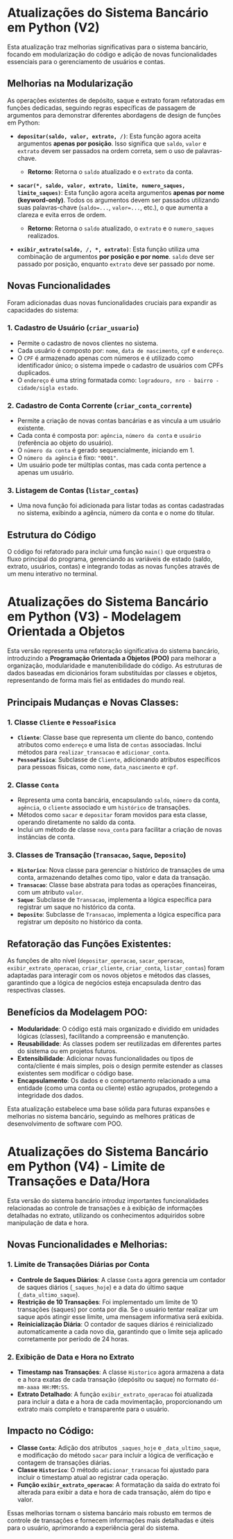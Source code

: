 # Atualizações do Sistema Bancário em Python (V2)

Esta atualização traz melhorias significativas para o sistema bancário, focando em modularização do código e adição de novas funcionalidades essenciais para o gerenciamento de usuários e contas.

## Melhorias na Modularização

As operações existentes de depósito, saque e extrato foram refatoradas em funções dedicadas, seguindo regras específicas de passagem de argumentos para demonstrar diferentes abordagens de design de funções em Python:

-   **`depositar(saldo, valor, extrato, /)`**: Esta função agora aceita argumentos **apenas por posição**. Isso significa que `saldo`, `valor` e `extrato` devem ser passados na ordem correta, sem o uso de palavras-chave.
    -   **Retorno**: Retorna o `saldo` atualizado e o `extrato` da conta.

-   **`sacar(*, saldo, valor, extrato, limite, numero_saques, limite_saques)`**: Esta função agora aceita argumentos **apenas por nome (keyword-only)**. Todos os argumentos devem ser passados utilizando suas palavras-chave (`saldo=...`, `valor=...`, etc.), o que aumenta a clareza e evita erros de ordem.
    -   **Retorno**: Retorna o `saldo` atualizado, o `extrato` e o `numero_saques` realizados.

-   **`exibir_extrato(saldo, /, *, extrato)`**: Esta função utiliza uma combinação de argumentos **por posição e por nome**. `saldo` deve ser passado por posição, enquanto `extrato` deve ser passado por nome.

## Novas Funcionalidades

Foram adicionadas duas novas funcionalidades cruciais para expandir as capacidades do sistema:

### 1. Cadastro de Usuário (`criar_usuario`)

-   Permite o cadastro de novos clientes no sistema.
-   Cada usuário é composto por: `nome`, `data de nascimento`, `cpf` e `endereço`.
-   O `CPF` é armazenado apenas com números e é utilizado como identificador único; o sistema impede o cadastro de usuários com CPFs duplicados.
-   O `endereço` é uma string formatada como: `logradouro, nro - bairro - cidade/sigla estado`.

### 2. Cadastro de Conta Corrente (`criar_conta_corrente`)

-   Permite a criação de novas contas bancárias e as vincula a um usuário existente.
-   Cada conta é composta por: `agência`, `número da conta` e `usuário` (referência ao objeto do usuário).
-   O `número da conta` é gerado sequencialmente, iniciando em 1.
-   O `número da agência` é fixo: `"0001"`.
-   Um usuário pode ter múltiplas contas, mas cada conta pertence a apenas um usuário.

### 3. Listagem de Contas (`listar_contas`)

-   Uma nova função foi adicionada para listar todas as contas cadastradas no sistema, exibindo a agência, número da conta e o nome do titular.

## Estrutura do Código

O código foi refatorado para incluir uma função `main()` que orquestra o fluxo principal do programa, gerenciando as variáveis de estado (saldo, extrato, usuários, contas) e integrando todas as novas funções através de um menu interativo no terminal.



# Atualizações do Sistema Bancário em Python (V3) - Modelagem Orientada a Objetos

Esta versão representa uma refatoração significativa do sistema bancário, introduzindo a **Programação Orientada a Objetos (POO)** para melhorar a organização, modularidade e manutenibilidade do código. As estruturas de dados baseadas em dicionários foram substituídas por classes e objetos, representando de forma mais fiel as entidades do mundo real.

## Principais Mudanças e Novas Classes:

### 1. Classe `Cliente` e `PessoaFisica`

-   **`Cliente`**: Classe base que representa um cliente do banco, contendo atributos como `endereço` e uma lista de `contas` associadas. Inclui métodos para `realizar_transacao` e `adicionar_conta`.
-   **`PessoaFisica`**: Subclasse de `Cliente`, adicionando atributos específicos para pessoas físicas, como `nome`, `data_nascimento` e `cpf`.

### 2. Classe `Conta`

-   Representa uma conta bancária, encapsulando `saldo`, `número` da conta, `agência`, o `cliente` associado e um `histórico` de transações.
-   Métodos como `sacar` e `depositar` foram movidos para esta classe, operando diretamente no saldo da conta.
-   Inclui um método de classe `nova_conta` para facilitar a criação de novas instâncias de conta.

### 3. Classes de Transação (`Transacao`, `Saque`, `Deposito`)

-   **`Historico`**: Nova classe para gerenciar o histórico de transações de uma conta, armazenando detalhes como tipo, valor e data da transação.
-   **`Transacao`**: Classe base abstrata para todas as operações financeiras, com um atributo `valor`.
-   **`Saque`**: Subclasse de `Transacao`, implementa a lógica específica para registrar um saque no histórico da conta.
-   **`Deposito`**: Subclasse de `Transacao`, implementa a lógica específica para registrar um depósito no histórico da conta.

## Refatoração das Funções Existentes:

As funções de alto nível (`depositar_operacao`, `sacar_operacao`, `exibir_extrato_operacao`, `criar_cliente`, `criar_conta`, `listar_contas`) foram adaptadas para interagir com os novos objetos e métodos das classes, garantindo que a lógica de negócios esteja encapsulada dentro das respectivas classes.

## Benefícios da Modelagem POO:

-   **Modularidade**: O código está mais organizado e dividido em unidades lógicas (classes), facilitando a compreensão e manutenção.
-   **Reusabilidade**: As classes podem ser reutilizadas em diferentes partes do sistema ou em projetos futuros.
-   **Extensibilidade**: Adicionar novas funcionalidades ou tipos de conta/cliente é mais simples, pois o design permite estender as classes existentes sem modificar o código base.
-   **Encapsulamento**: Os dados e o comportamento relacionado a uma entidade (como uma conta ou cliente) estão agrupados, protegendo a integridade dos dados.

Esta atualização estabelece uma base sólida para futuras expansões e melhorias no sistema bancário, seguindo as melhores práticas de desenvolvimento de software com POO.




# Atualizações do Sistema Bancário em Python (V4) - Limite de Transações e Data/Hora

Esta versão do sistema bancário introduz importantes funcionalidades relacionadas ao controle de transações e à exibição de informações detalhadas no extrato, utilizando os conhecimentos adquiridos sobre manipulação de data e hora.

## Novas Funcionalidades e Melhorias:

### 1. Limite de Transações Diárias por Conta

-   **Controle de Saques Diários**: A classe `Conta` agora gerencia um contador de saques diários (`_saques_hoje`) e a data do último saque (`_data_ultimo_saque`).
-   **Restrição de 10 Transações**: Foi implementado um limite de 10 transações (saques) por conta por dia. Se o usuário tentar realizar um saque após atingir esse limite, uma mensagem informativa será exibida.
-   **Reinicialização Diária**: O contador de saques diários é reinicializado automaticamente a cada novo dia, garantindo que o limite seja aplicado corretamente por período de 24 horas.

### 2. Exibição de Data e Hora no Extrato

-   **Timestamp nas Transações**: A classe `Historico` agora armazena a data e a hora exatas de cada transação (depósito ou saque) no formato `dd-mm-aaaa HH:MM:SS`.
-   **Extrato Detalhado**: A função `exibir_extrato_operacao` foi atualizada para incluir a data e a hora de cada movimentação, proporcionando um extrato mais completo e transparente para o usuário.

## Impacto no Código:

-   **Classe `Conta`**: Adição dos atributos `_saques_hoje` e `_data_ultimo_saque`, e modificação do método `sacar` para incluir a lógica de verificação e contagem de transações diárias.
-   **Classe `Historico`**: O método `adicionar_transacao` foi ajustado para incluir o timestamp atual ao registrar cada operação.
-   **Função `exibir_extrato_operacao`**: A formatação da saída do extrato foi alterada para exibir a data e hora de cada transação, além do tipo e valor.

Essas melhorias tornam o sistema bancário mais robusto em termos de controle de transações e fornecem informações mais detalhadas e úteis para o usuário, aprimorando a experiência geral do sistema.
